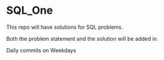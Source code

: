 # SQL_One
This repo will have solutions for SQL problems.

Both the problem statement and the solution will be added in.

Daily commits on Weekdays
